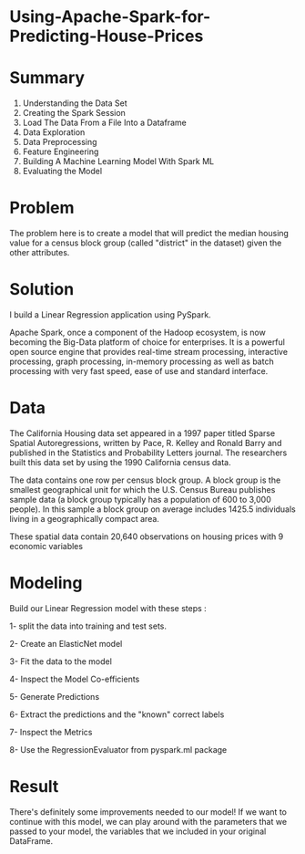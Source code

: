 # Using-Apache-Spark-for-Predicting-House-Prices


# Summary

1. Understanding the Data Set
2. Creating the Spark Session
3. Load The Data From a File Into a Dataframe
4. Data Exploration
5. Data Preprocessing
6. Feature Engineering
7. Building A Machine Learning Model With Spark ML
8. Evaluating the Model




# Problem

The problem here is to create a model that will predict the median housing value for a census block group (called "district" in the dataset) given the other attributes.



# Solution

I build a Linear Regression application using PySpark.

Apache Spark, once a component of the Hadoop ecosystem, is now becoming the Big-Data platform of choice for enterprises. 
It is a powerful open source engine that provides real-time stream processing, interactive processing, graph processing, 
in-memory processing as well as batch processing with very fast speed, ease of use and standard interface.




# Data

The California Housing data set appeared in a 1997 paper titled Sparse Spatial Autoregressions, written by Pace, R. Kelley and Ronald Barry and published in the Statistics and Probability Letters journal. 
The researchers built this data set by using the 1990 California census data.

The data contains one row per census block group. A block group is the smallest geographical unit for which the U.S. Census Bureau publishes sample data (a block group typically has a population of 600 to 3,000 people). 
In this sample a block group on average includes 1425.5 individuals living in a geographically compact area.

These spatial data contain 20,640 observations on housing prices with 9 economic variables




# Modeling

Build our Linear Regression model with these steps :

1- split the data into training and test sets.

2- Create an ElasticNet model

3- Fit the data to the model

4- Inspect the Model Co-efficients

5- Generate Predictions

6- Extract the predictions and the "known" correct labels

7- Inspect the Metrics

8- Use the RegressionEvaluator from pyspark.ml package





# Result

There's definitely some improvements needed to our model! 
If we want to continue with this model, we can play around with the parameters that we passed to your model, the variables that we included in your original DataFrame.

